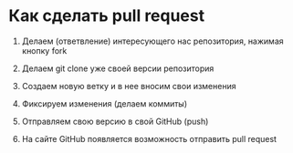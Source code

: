 # Как сделать pull request #

1. Делаем (ответвление) интересующего нас репозитория, нажимая кнопку fork

2. Делаем git clone уже своей версии репозитория

3. Создаем новую ветку и в нее вносим свои изменения

4. Фиксируем изменения (делаем коммиты)

5. Отправляем свою версию в свой GitHub (push)

6. На сайте GitHub появляется возможность отправить pull request